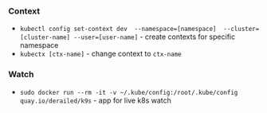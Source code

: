 ### Context

* `kubectl config set-context dev 
  --namespace=[namespace] 
  --cluster=[cluster-name]
  --user=[user-name]` - create contexts for specific namespace
* `kubectx [ctx-name]` - change context to `ctx-name`

### Watch

* `sudo docker run --rm -it -v ~/.kube/config:/root/.kube/config quay.io/derailed/k9s` - app for live k8s watch
